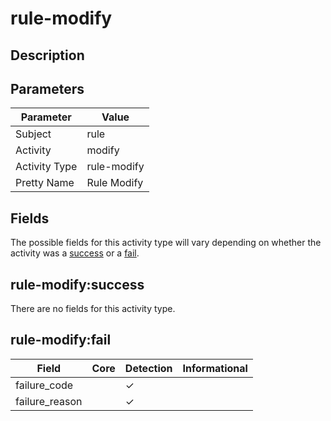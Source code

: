 rule-modify
===========

Description
-----------


Parameters
----------
| Parameter     | Value       |
| ------------- | ----------- |
| Subject       | rule        |
| Activity      | modify      |
| Activity Type | rule-modify |
| Pretty Name   | Rule Modify |


Fields
------

The possible fields for this activity type will vary depending on whether the activity was a [success](#rule-modifysuccess) or a [fail](#rule-modifyfail).


rule-modify:success
-------------------

There are no fields for this activity type.


rule-modify:fail
----------------

| Field          | Core | Detection | Informational |
| -------------- | ---- | --------- | ------------- |
| failure_code   |      | &#10003;  |               |
| failure_reason |      | &#10003;  |               |